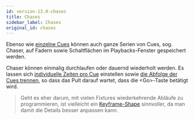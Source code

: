 ```yaml
---
id: version-13.0-chases
title: Chases
sidebar_label: Chases
original_id: chases
---
```


Ebenso wie [einzelne Cues](cues.md) können auch ganze Serien von Cues, 
sog. Chaser, auf Fadern sowie Schaltflächen im Playbacks-Fenster gespeichert werden. 

Chaser können einmalig durchlaufen oder dauernd wiederholt werden. Es lassen 
sich [individuelle Zeiten pro Cue](chases/chase-timing.md#individuelle-zeiten-pro-schritt) einstellen sowie [die Abfolge der Cues trennen](chases/chase-options.md#linking), so dass das Pult darauf wartet, dass die \<Go\>-Taste betätigt wird.

> Geht es eher darum, mit vielen Fixtures wiederkehrende Abläufe zu
programmieren, ist vielleicht ein [Keyframe-Shape](effects/key-frame-shapes.md) sinnvoller, da man damit die Details besser anpassen kann.